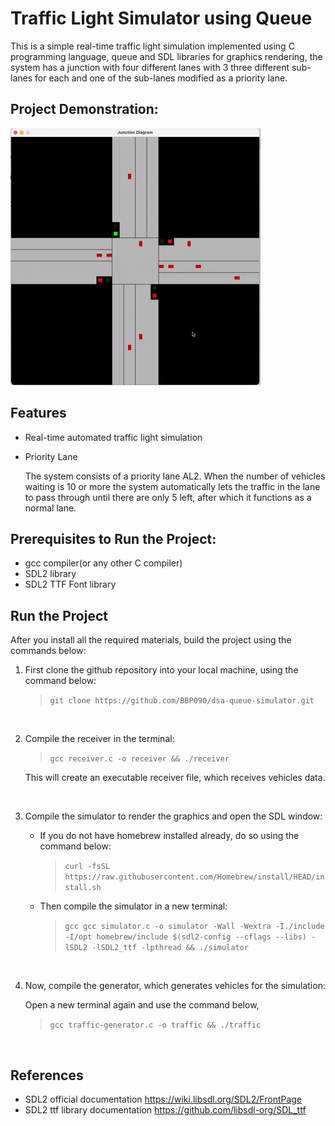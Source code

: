 <h1>Traffic Light Simulator using Queue</h1>

This is a simple real-time traffic light simulation implemented using C programming language, queue and SDL libraries for graphics rendering, the system has a junction with four different lanes with 3 three different sub-lanes for each and one of the sub-lanes modified as a priority lane.

<h2>Project Demonstration:</h2>

![traffic simulator](/traffic_simulator.gif)

<h2>Features</h2>
 
- Real-time automated traffic light simulation

- Priority Lane
    
    The system consists of a priority lane AL2. When the number of vehicles waiting is 10 or more the system automatically lets the traffic in the lane to pass through until there are only 5 left, after which it functions as a normal lane.

<h2>Prerequisites to Run the Project:</h2>

- gcc compiler(or any other C compiler)
- SDL2 library 
- SDL2 TTF Font library

<h2>Run the Project</h2>

After you install all the required materials, build the project using the commands below:

1. First clone the github repository into your local machine, using the command below:

    >`git clone https://github.com/BBP090/dsa-queue-simulator.git`
<br>

2. Compile the receiver in the terminal:

    >`gcc receiver.c -o receiver && ./receiver`

    This will create an executable receiver file, which receives vehicles data.
<br>

3. Compile the simulator to render the graphics and open the SDL window:

    - If you do not have homebrew installed already, do so using the command below:
        >`curl -fsSL https://raw.githubusercontent.com/Homebrew/install/HEAD/install.sh`

    - Then compile the simulator in a new terminal:
        >`gcc gcc simulator.c -o simulator -Wall -Wextra -I./include -I/opt homebrew/include $(sdl2-config --cflags --libs) -lSDL2 -lSDL2_ttf -lpthread && ./simulator`
<br>

4. Now, compile the generator, which generates vehicles for the simulation:

    Open a new terminal again and use the command below,
    >`gcc traffic-generator.c -o traffic && ./traffic`
<br>

<h2>References</h2>

- SDL2 official documentation https://wiki.libsdl.org/SDL2/FrontPage
- SDL2 ttf library documentation https://github.com/libsdl-org/SDL_ttf








